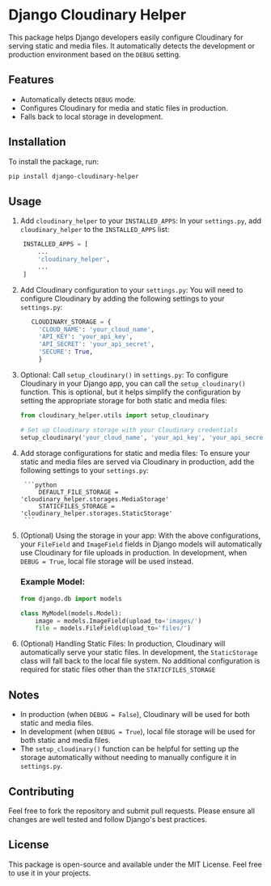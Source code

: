 # Django Cloudinary Helper

This package helps Django developers easily configure Cloudinary for serving static and media files. It automatically detects the development or production environment based on the `DEBUG` setting.

## Features

- Automatically detects `DEBUG` mode.
- Configures Cloudinary for media and static files in production.
- Falls back to local storage in development.

## Installation

To install the package, run:

```bash
pip install django-cloudinary-helper
```

## Usage

1. Add `cloudinary_helper` to your `INSTALLED_APPS`:
   In your `settings.py`, add `cloudinary_helper` to the `INSTALLED_APPS` list:

```python
    INSTALLED_APPS = [
        ...
        'cloudinary_helper',
        ...
    ]
```
2. Add Cloudinary configuration to your `settings.py`:
   You will need to configure Cloudinary by adding the following settings to your `settings.py`:

   ```python
      CLOUDINARY_STORAGE = {
        'CLOUD_NAME': 'your_cloud_name',
        'API_KEY': 'your_api_key',
        'API_SECRET': 'your_api_secret',
        'SECURE': True,
        }
    ```

3. Optional: Call `setup_cloudinary()` in `settings.py`:
    To configure Cloudinary in your Django app, you can call the `setup_cloudinary()` function. This is optional, but it helps simplify the configuration by setting the appropriate storage for both static and media files:

    ```python
    from cloudinary_helper.utils import setup_cloudinary

    # Set up Cloudinary storage with your Cloudinary credentials
    setup_cloudinary('your_cloud_name', 'your_api_key', 'your_api_secret')
    ```

4. Add storage configurations for static and media files:
    To ensure your static and media files are served via Cloudinary in production, add the following settings to your `settings.py`:
    
        ```python
            DEFAULT_FILE_STORAGE = 'cloudinary_helper.storages.MediaStorage'
            STATICFILES_STORAGE = 'cloudinary_helper.storages.StaticStorage'
        ```

5. (Optional) Using the storage in your app:
    With the above configurations, your `FileField` and `ImageField` fields in Django models will automatically use Cloudinary for file uploads in production. In development, when `DEBUG = True`, local file storage will be used instead.

    ### Example Model:
    ```python
    from django.db import models

    class MyModel(models.Model):
        image = models.ImageField(upload_to='images/')
        file = models.FileField(upload_to='files/')
    ```

6. (Optional) Handling Static Files:
    In production, Cloudinary will automatically serve your static files. In development, the `StaticStorage` class will fall back to the local file system. No additional configuration is required for static files other than the `STATICFILES_STORAGE`

## Notes

 - In production (when `DEBUG = False`), Cloudinary will be used for both static and media files.
 - In development (when `DEBUG = True`), local file storage will be used for both static and media files.
 - The `setup_cloudinary()` function can be helpful for setting up the storage automatically without needing to manually configure it in `settings.py`.

## Contributing

Feel free to fork the repository and submit pull requests. Please ensure all changes are well tested and follow Django's best practices.

## License

This package is open-source and available under the MIT License. Feel free to use it in your projects.



